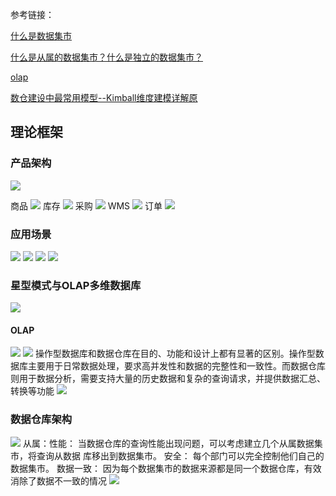 参考链接：

[什么是数据集市](https://www.ibm.com/cn-zh/topics/data-mart#/)

[什么是从属的数据集市？什么是独立的数据集市？](http://www.tjxzj.net/5418.html#/)

[olap](https://segmentfault.com/a/1190000040428093#/)

[数仓建设中最常用模型--Kimball维度建模详解原](https://cloud.tencent.com/developer/article/1772027)
## 理论框架
### 产品架构
![](imge/md-20240607220856.png)

商品
![](imge/md-20240607220927.png)
库存
![](imge/md-20240607220948.png)
采购
![](imge/md-20240607221001.png)
WMS
![](imge/md-20240607221032.png)
订单
![](imge/md-20240607221049.png)

### 应用场景
![](imge/md-20240607221114.png)
![](imge/md-20240607221124.png)
![](imge/md-20240607221133.png)
![](imge/md-20240607221141.png)
### 星型模式与OLAP多维数据库
![](imge/md-20240607221206.png)
#### OLAP
![](imge/md-20240607222418.png)
![](imge/md-20240607222433.png)
操作型数据库和数据仓库在目的、功能和设计上都有显著的区别。操作型数据库主要用于日常数据处理，要求高并发性和数据的完整性和一致性。而数据仓库则用于数据分析，需要支持大量的历史数据和复杂的查询请求，并提供数据汇总、转换等功能
![](imge/md-20240607222945.png)

### 数据仓库架构
![](imge/md-20240607224603.png)
从属：性能：
当数据仓库的查询性能出现问题，可以考虑建立几个从属数据集市，将查询从数据
库移出到数据集市。
安全：
每个部门可以完全控制他们自己的数据集市。
数据一致：
因为每个数据集市的数据来源都是同一个数据仓库，有效消除了数据不一致的情况
![](imge/md-20240607224717.png)